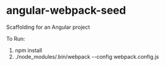 # angular-webpack-seed
Scaffolding for an Angular project

To Run:
1. npm install
2. ./node_modules/.bin/webpack --config webpack.config.js
